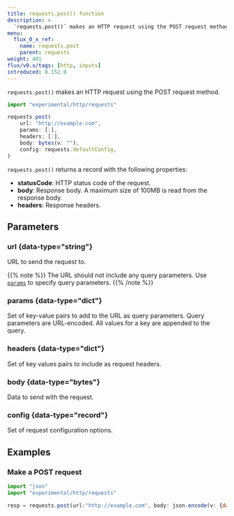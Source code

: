 ```yaml
---
title: requests.post() function
description: >
  `requests.post()` makes an HTTP request using the POST request method.
menu:
  flux_0_x_ref:
    name: requests.post
    parent: requests
weight: 401
flux/v0.x/tags: [http, inputs]
introduced: 0.152.0
---
```


`requests.post()` makes an HTTP request using the POST request method.

```js
import "experimental/http/requests"

requests.post(
    url: "http://example.com",
    params: [:],
    headers: [:],
    body: bytes(v: ""),
    config: requests.defaultConfig,
)
```

`requests.post()` returns a record with the following properties:

- **statusCode**: HTTP status code of the request.
- **body**: Response body. A maximum size of 100MB is read from the response body.
- **headers**: Response headers.

## Parameters

### url {data-type="string"}
URL to send the request to.

{{% note %}}
The URL should not include any query parameters.
Use [`params`](#params) to specify query parameters.
{{% /note %}}

### params {data-type="dict"}
Set of key-value pairs to add to the URL as query parameters.
Query parameters are URL-encoded.
All values for a key are appended to the query.

### headers {data-type="dict"}
Set of key values pairs to include as request headers.

### body {data-type="bytes"}
Data to send with the request.

### config {data-type="record"}
Set of request configuration options.

## Examples

### Make a POST request
```js
import "json"
import "experimental/http/requests"

resp = requests.post(url:"http://example.com", body: json.encode(v: {data: {x:1, y: 2, z:3}))
```
